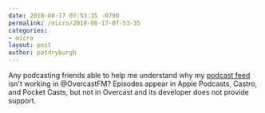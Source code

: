 ```yaml
---
date: 2018-08-17 07:53:35 -0700
permalink: /micro/2018-08-17-07-53-35
categories:
- micro
layout: post
author: patdryburgh
---
```


Any podcasting friends able to help me understand why my [podcast feed](https://patdryburgh.com/feed/podcast.xml) isn't working in @OvercastFM? Episodes appear in Apple Podcasts, Castro, and Pocket Casts, but not in Overcast and its developer does not provide support.